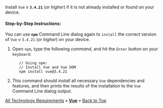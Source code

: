 ﻿
Install `Vue` v **`3.4.21`** (_or higher_) if it is not already installed or found on your device.

#### Step-by-Step Instructions:

You can use **`npm`** Command Line dialog again to `install` the correct version of `Vue` v `3.4.21` (_or higher_) on your device.
   
1. Open `npm`, type the following _command_, and hit the `Enter` button on your `keyboard`:

   ```node
      // Using npm:
      // Install Vue and Vue DOM
      npm install vue@3.4.21
    ```
   
   
2. This command should _install_ all necessary `Vue` dependencies and features, and then prints the results of the installation to the `Vue` Command Line dialog output.



[All Technology Requirements](https://github.com/JasonSilvestri/JSopX.BridgeTooFar/blob/master/JSopX.BridgeTooFar/Docs/JSopX/Master/Technologies.md)  »  [**Vue**](#Vue)  »  [Back to Top](#table-of-contents)